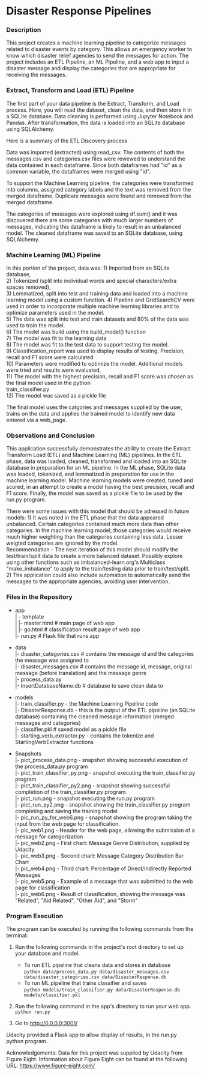 # Disaster Response Pipelines

### Description
This project creates a machine learning pipeline to categorize messages related to disaster events by category.  This allows an emergency worker to know which disaster relief agencies to send  the messages for action.  The project includes an ETL Pipeline, an ML Pipeline, and a web app to input a disaster message and display the categories that are appropriate for receiving the messages.

### Extract, Transform and Load (ETL) Pipeline
The first part of your data pipeline is the Extract, Transform, and Load process. Here, you will read the dataset, clean the data, and then store it in a SQLite database.  Data cleaning is performed using Jupyter Notebook and Pandas.  After transformation, the data is loaded into an SQLite database using SQLAlchemy.

Here is a summary of the ETL Discovery process

Data was imported (extracted) using read_csv.  The contents of both the messages.csv and categories.csv files were reviewed to understand the data contained in each dataframe.  Since both dataframes had "id" as a common variable, the dataframes were merged using "id".  

To support the Machine Learning pipeline, the categories were transformed into columns, assigned category labels and the text was removed from the merged dataframe. Duplicate messages were found and removed from the merged dataframe.

The categories of messages were explored using df.sum() and it was discovered there are some categories with much larger numbers of messages, indicating this dataframe is likely to result in an unbalanced model.  The cleaned dataframe was saved to an SQLite database, using SQLAlchemy.

### Machine Learning (ML) Pipeline
In this portion of the project, data was:
      1) Imported from an SQLite database, <br>
      2) Tokenized (split into individual words and special characters/extra spaces removed),<br>
      3) Lemmatized, split into test and training data and loaded into a machine learning model using a custom function. 
      4) Pipeline and GridSearchCV were used in order to incorporate multiple machine learning libraries and to optimize parameters used in the model.<br>
      5) The data was split into test and train datasets and 80% of the data was used to train the model.<br>
      6) The model was build using the build_model() function<br>
      7) The model was fit to the learning data<br>
      8) The model was fit to the test data to support testing the model.<br>
      9) Classification_report was used to display results of testing.  Precision, recall and F1 score were calculated<br>
      10) Parameters were modified to optimize the model.  Additional models were tried and results were evaluated,<br>
      11) The model with the highest precision, recall and F1 score was chosen as the final model used in the python<br> train_classifier.py<br>
      12) The model was saved as a pickle file<br>

The final model uses the catgories and messages supplied by the user, trains on the data and applies the trained model to identify new data entered via a web_page.

### Observations and Conclusion

This application successfully demonstrates the ability to create the Extract Transform Load (ETL) and Machine Learning (ML) pipelines.  In the ETL phase, data was loaded, cleaned, transformed and loaded into an SQLite database in preparation for an ML pipeline.  In the ML phase, SQLite data was loaded, tokenized, and lemmatized in preparation for use in the machine learning model.  Machine learning models were created, tuned and scored, in an attempt to create a model having the best precision, recall and F1 score.  Finally, the model was saved as a pickle file to be used by the run.py program.

There were some issues with this model that should be adressed in future models:
      1) It was noted in the ETL phase that the data appeared unbalanced.  Certain categories contained much more data than other categories.  In the machine learning model, those categories would receive much higher weighting than the categories containing less data.  Lesser weigted categories are ignored by the model.<br>
      Recommendation - The next iteration of this model should modify the test/train/split data to create a more balanced dataset.  Possibly explore using other functions such as imbalanced-learn.org's Multiclass "make_imbalance" to apply to the train/testing data prior to train/test/split.
      2) The application could also include automation to automatically send the messages to the appropriate agencies, avoiding user intervention.

### Files in the Repository

- app <br>
| - template <br>
| |- master.html  # main page of web app <br>
| |- go.html  # classification result page of web app <br>
|- run.py  # Flask file that runs app

- data <br>
|- disaster_categories.csv  # contains the message id and the categories the message was assigned to <br>
|- disaster_messages.csv  # contains the message id, message, original message (before translation) and the message genre <br>
|- process_data.py <br>
|- InsertDatabaseName.db   # database to save clean data to

- models <br>
|- train_classifier.py - the Machine Learning Pipeline code <br>
|- DisasterResponse.db - this is the output of the ETL pipeline (an SQLite database) containing the cleaned message information (merged messages and categories) <br>
|- classifier.pkl  # saved model as a pickle file <br>
|- starting_verb_extractor.py - contains the tokenize and StartingVerbExtractor functions

- Snapshots <br>
|- pict_process_data.png - snapshot showing successful execution of the process_data.py program <br>
|- pict_train_classifier_py.png - snapshot executing the train_classifier.py program <br>
|- pict_train_classifier_py2.png - snapshot showing successful completion of the train_classifier.py program. <br>
|- pict_run.png - snapshot executing the run.py program <br>
|- pict_run_py2.png - snapshot showing the train_classifier.py program completing and saving the training model <br>
|- pic_run_py_for_web6.png - snapshot showing the program taking the input from the web page for classification. <br>
|- pic_web1.png - Header for the web page, allowing the submission of a message for categorization <br>
|- pic_web2.png - First chart: Message Genre Distribution, supplied by Udacity <br>
|- pic_web3.png - Second chart: Message Category Distribution Bar Chart <br>
|- pic_web4.png - Third chart:  Percentage of Direct/Indirectly Reported Messages <br>
|- pic_web5.png - Example of a message that was submitted to the web page for classification <br>
|- pic_web6.png - Result of classification, showing the message was "Related", "Aid Related", "Other Aid", and "Storm" 

### Program Execution

The program can be executed by running the following commands from the terminal:<br>
1. Run the following commands in the project's root directory to set up your database and model.<br>

    - To run ETL pipeline that cleans data and stores in database<br>
        `python data/process_data.py data/disaster_messages.csv data/disaster_categories.csv data/DisasterResponse.db`<br>
    - To run ML pipeline that trains classifier and saves<br>
        `python models/train_classifier.py data/DisasterResponse.db models/classifier.pkl`<br>

2. Run the following command in the app's directory to run your web app.<br>
    `python run.py`<br>

3. Go to http://0.0.0.0:3001/<br>

Udacity provided a Flask app to allow display of results, in the run.py python program.<br>

Acknowledgements:
Data for this project was supplied by Udacity from Figure Eight.  Information about Figure Eight can be found at the following URL:  https://www.figure-eight.com/
